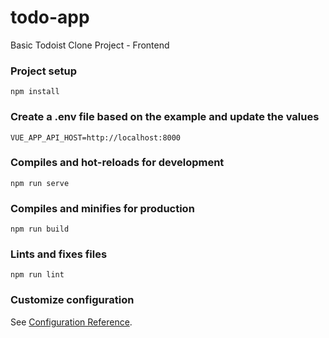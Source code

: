 # todo-app

Basic Todoist Clone Project - Frontend

### Project setup
```
npm install
```

### Create a .env file based on the example and update the values
```
VUE_APP_API_HOST=http://localhost:8000
```

### Compiles and hot-reloads for development
```
npm run serve
```

### Compiles and minifies for production
```
npm run build
```

### Lints and fixes files
```
npm run lint
```

### Customize configuration
See [Configuration Reference](https://cli.vuejs.org/config/).
